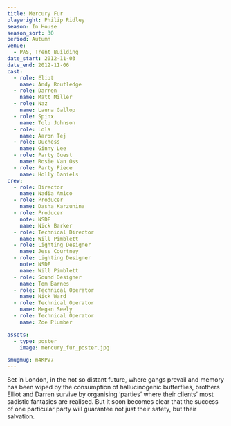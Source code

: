 ```yaml
---
title: Mercury Fur
playwright: Philip Ridley
season: In House
season_sort: 30
period: Autumn
venue:
  - PAS, Trent Building
date_start: 2012-11-03
date_end: 2012-11-06
cast:
  - role: Eliot
    name: Andy Routledge
  - role: Darren
    name: Matt Miller
  - role: Naz
    name: Laura Gallop
  - role: Spinx
    name: Tolu Johnson
  - role: Lola
    name: Aaron Tej
  - role: Duchess
    name: Ginny Lee
  - role: Party Guest
    name: Rosie Van Oss
  - role: Party Piece
    name: Holly Daniels
crew:
  - role: Director
    name: Nadia Amico
  - role: Producer
    name: Dasha Karzunina
  - role: Producer
    note: NSDF
    name: Nick Barker
  - role: Technical Director
    name: Will Pimblett
  - role: Lighting Designer
    name: Jess Courtney
  - role: Lighting Designer
    note: NSDF
    name: Will Pimblett
  - role: Sound Designer
    name: Tom Barnes
  - role: Technical Operator
    name: Nick Ward
  - role: Technical Operator
    name: Megan Seely
  - role: Technical Operator
    name: Zoe Plumber

assets:
  - type: poster
    image: mercury_fur_poster.jpg

smugmug: m4KPV7
---
```


Set in London, in the not so distant future, where gangs prevail and memory has been wiped by the consumption of hallucinogenic butterflies, brothers Elliot and Darren survive by organising ‘parties’ where their clients’ most sadistic fantasies are realised. But it soon becomes clear that the success of one particular party will guarantee not just their safety, but their salvation.

